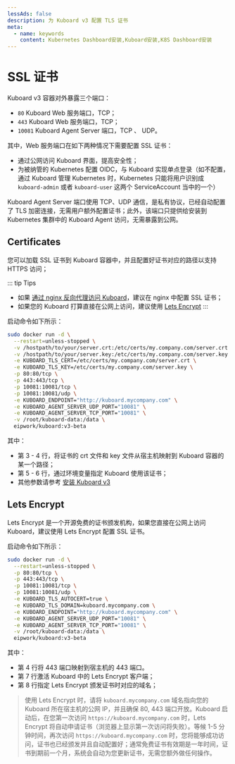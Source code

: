 ```yaml
---
lessAds: false
description: 为 Kuboard v3 配置 TLS 证书
meta:
  - name: keywords
    content: Kubernetes Dashboard安装,Kuboard安装,K8S Dashboard安装
---
```


# SSL 证书

<AdSenseTitle/>

Kuboard v3 容器对外暴露三个端口：
* `80` Kuboard Web 服务端口，TCP；
* `443` Kuboard Web 服务端口，TCP；
* `10081` Kuboard Agent Server 端口，TCP 、 UDP。

其中，Web 服务端口在如下两种情况下需要配置 SSL 证书：
  * 通过公网访问 Kuboard 界面，提高安全性；
  * 为被纳管的 Kubernetes 配置 OIDC，与 Kuboard 实现单点登录（如不配置，通过 Kuboard 管理 Kubernetes 时，Kubernetes 只能将用户识别成 `kuboard-admin` 或者 `kuboard-user` 这两个 ServiceAccount 当中的一个）

Kuboard Agent Server 端口使用 TCP、UDP 通信，是私有协议，已经自动配置了 TLS 加密连接，无需用户额外配置证书；此外，该端口只提供给安装到 Kubernetes 集群中的 Kuboard Agent 访问，无需暴露到公网。

## Certificates

您可以加载 SSL 证书到 Kuboard 容器中，并且配置好证书对应的路径以支持 HTTPS 访问；

::: tip Tips
* 如果 [通过 nginx 反向代理访问 Kuboard](./v3-proxy.html)，建议在 nginx 中配置 SSL 证书；
* 如果您的 Kuboard 打算直接在公网上访问，建议使用 [Lets Encrypt](#lets-encrypt)
:::

启动命令如下所示：

```sh {3-6}
sudo docker run -d \
  --restart=unless-stopped \
  -v /hostpath/to/your/server.crt:/etc/certs/my.company.com/server.crt \
  -v /hostpath/to/your/server.key:/etc/certs/my.company.com/server.key \
  -e KUBOARD_TLS_CERT=/etc/certs/my.company.com/server.crt \
  -e KUBOARD_TLS_KEY=/etc/certs/my.company.com/server.key \
  -p 80:80/tcp \
  -p 443:443/tcp \
  -p 10081:10081/tcp \
  -p 10081:10081/udp \
  -e KUBOARD_ENDPOINT="http://kuboard.mycompany.com" \
  -e KUBOARD_AGENT_SERVER_UDP_PORT="10081" \
  -e KUBOARD_AGENT_SERVER_TCP_PORT="10081" \
  -v /root/kuboard-data:/data \
  eipwork/kuboard:v3-beta
```

其中：
* 第 3 - 4 行，将证书的 crt 文件和 key 文件从宿主机映射到 Kuboard 容器的某一个路径；
* 第 5 - 6 行，通过环境变量指定 Kuboard 使用该证书；
* 其他参数请参考 [安装 Kuboard v3](./install-built-in.html)


## Lets Encrypt

Lets Encrypt 是一个开源免费的证书颁发机构，如果您直接在公网上访问 Kuboard，建议使用 Lets Encrypt 配置 SSL 证书。

启动命令如下所示：

```sh {4,7,8}
sudo docker run -d \
  --restart=unless-stopped \
  -p 80:80/tcp \
  -p 443:443/tcp \
  -p 10081:10081/tcp \
  -p 10081:10081/udp \
  -e KUBOARD_TLS_AUTOCERT=true \
  -e KUBOARD_TLS_DOMAIN=kuboard.mycompany.com \
  -e KUBOARD_ENDPOINT="http://kuboard.mycompany.com" \
  -e KUBOARD_AGENT_SERVER_UDP_PORT="10081" \
  -e KUBOARD_AGENT_SERVER_TCP_PORT="10081" \
  -v /root/kuboard-data:/data \
  eipwork/kuboard:v3-beta
```

其中：
* 第 4 行将 443 端口映射到宿主机的 443 端口。
* 第 7 行激活 Kuboard 中的 Lets Encrypt 客户端；
* 第 8 行指定 Lets Encrypt 颁发证书时对应的域名；

> 使用 Lets Encrypt 时，请将 `kuboard.mycompany.com` 域名指向您的 Kuboard 所在宿主机的公网 IP，并且确保 80, 443 端口开放。Kuboard 启动后，在您第一次访问 `https://kuboard.mycompany.com` 时，Lets Encrypt 将自动申请证书（浏览器上显示第一次访问将失败）。等候 1-5 分钟时间，再次访问 `https://kuboard.mycompany.com` 时，您将能够成功访问，证书也已经颁发并且自动配置好；通常免费证书有效期是一年时间，证书到期前一个月，系统会自动为您更新证书，无需您额外做任何操作。
